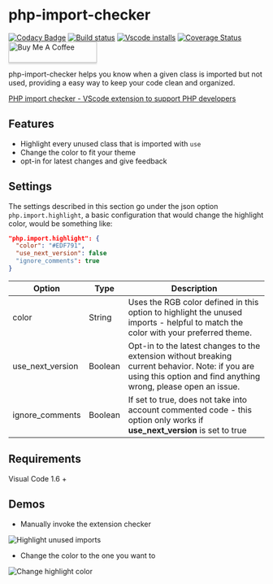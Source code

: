 # php-import-checker

[![Codacy Badge](https://app.codacy.com/project/badge/Grade/219306c872394844a218ea3918042035)](https://www.codacy.com/gh/marabesi/php-import-checker/dashboard?utm_source=github.com&amp;utm_medium=referral&amp;utm_content=marabesi/php-import-checker&amp;utm_campaign=Badge_Grade)
[![Build status](https://github.com/marabesi/php-import-checker/actions/workflows/nodejs.yml/badge.svg)](https://github.com/marabesi/php-import-checker/actions/workflows/nodejs.yml)
[![ Vscode installs](https://vsmarketplacebadge.apphb.com/installs-short/marabesi.php-import-checker.svg)](https://vsmarketplacebadge.apphb.com/installs-short/marabesi.php-import-checker.svg)
[![Coverage Status](https://coveralls.io/repos/github/marabesi/php-import-checker/badge.svg?branch=)](https://coveralls.io/github/marabesi/php-import-checker?branch=)
<a href="https://www.buymeacoffee.com/marabesi" target="_blank"><img src="https://www.buymeacoffee.com/assets/img/custom_images/orange_img.png" alt="Buy Me A Coffee" style="height: 41px !important;width: 174px !important;box-shadow: 0px 3px 2px 0px rgba(190, 190, 190, 0.5) !important;-webkit-box-shadow: 0px 3px 2px 0px rgba(190, 190, 190, 0.5) !important;"></a>

php-import-checker helps you know when a given class is imported but not used, providing a easy way to keep your code clean and organized.

[PHP import checker - VScode extension to support PHP developers](https://marabesi.com/php/2020/04/05/php-import-checker-vscode-extension.html)

## Features

- Highlight every unused class that is imported with `use`
- Change the color to fit your theme
- opt-in for latest changes and give feedback

## Settings

The settings described in this section go under the json option `php.import.highlight`,
a basic configuration that would change the highlight color, would be something
like:

```json
"php.import.highlight": {
  "color": "#EDF791",
  "use_next_version": false
  "ignore_comments": true
}
```

|Option|Type|Description|
|------|----|-----------|
|color|String| Uses the RGB color defined in this option to highlight the unused imports - helpful to match the color with your preferred theme.|
|use_next_version|Boolean| Opt-in to the latest changes to the extension without breaking current behavior. Note: if you are using this option and find anything wrong, please open an issue.|
|ignore_comments|Boolean|If set to true, does not take into account commented code - this option only works if **use_next_version** is set to true|

## Requirements

Visual Code 1.6 +

## Demos

- Manually invoke the extension checker

![Highlight unused imports](demo.gif)

- Change the color to the one you want to

![Change highlight color](demo-color.gif)
